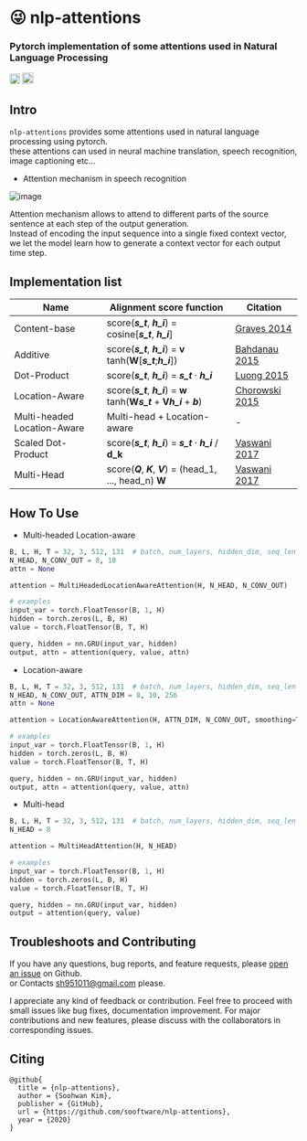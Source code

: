 # :stuck_out_tongue_winking_eye: nlp-attentions
  
### Pytorch implementation of some attentions used in Natural Language Processing
  
[<img src="https://github.com/gentaiscool/end2end-asr-pytorch/raw/master/img/pytorch-logo-dark.png" height=18>](https://pytorch.org/) <img src="https://img.shields.io/badge/License-MIT-yellow" height=20>
  
## Intro
  
`nlp-attentions` provides some attentions used in natural language processing using pytorch.   
these attentions can used in neural machine translation, speech recognition, image captioning etc...  
  
* Attention mechanism in speech recognition
  
![image](https://user-images.githubusercontent.com/42150335/83331902-7bf9f780-a2d3-11ea-8f7e-172f55deef45.png)
  
Attention mechanism allows to attend to different parts of the source sentence at each step of the output generation.   
Instead of encoding the input sequence into a single fixed context vector, we let the model learn how to generate a context vector for each output time step.  
  
## Implementation list
  
|Name|Alignment score function|Citation|  
|---|---|---|  
|Content-base|score(***s_t***, ***h_i***) = cosine\[***s_t***, ***h_i***\] |[Graves 2014](https://arxiv.org/abs/1410.5401)|  
|Additive|score(***s_t***, ***h_i***) = **v** tanh(**W**\[***s_t***;***h_i***\])|[Bahdanau 2015](https://arxiv.org/pdf/1409.0473.pdf)|  
|Dot-Product|score(***s_t***, ***h_i***) = ***s_t*** · ***h_i***|[Luong 2015](https://arxiv.org/pdf/1508.04025.pdf)|  
|Location-Aware|score(***s_t***, ***h_i***) = **w** tanh(**W*****s_t*** + **V*****h_i*** + ***b***)|[Chorowski 2015](http://papers.nips.cc/paper/5847-attention-based-models-for-speech-recognition.pdf)|    
|Multi-headed Location-Aware|Multi-head + Location-aware|-|  
|Scaled Dot-Product|score(***s_t***, ***h_i***) = ***s_t*** · ***h_i*** / **d_k**|[Vaswani 2017](https://arxiv.org/abs/1706.03762)|  
|Multi-Head|score(***Q***, ***K***, ***V***) = (head_1, ..., head_n) **W**|[Vaswani 2017](https://arxiv.org/abs/1706.03762)|  
   
## How To Use

* Multi-headed Location-aware
```python
B, L, H, T = 32, 3, 512, 131  # batch, num_layers, hidden_dim, seq_len
N_HEAD, N_CONV_OUT = 8, 10
attn = None

attention = MultiHeadedLocationAwareAttention(H, N_HEAD, N_CONV_OUT)

# examples
input_var = torch.FloatTensor(B, 1, H)
hidden = torch.zeros(L, B, H)
value = torch.FloatTensor(B, T, H)

query, hidden = nn.GRU(input_var, hidden)
output, attn = attention(query, value, attn)
```

* Location-aware 
```python
B, L, H, T = 32, 3, 512, 131  # batch, num_layers, hidden_dim, seq_len
N_HEAD, N_CONV_OUT, ATTN_DIM = 8, 10, 256
attn = None

attention = LocationAwareAttention(H, ATTN_DIM, N_CONV_OUT, smoothing=True)

# examples
input_var = torch.FloatTensor(B, 1, H)
hidden = torch.zeros(L, B, H)
value = torch.FloatTensor(B, T, H)

query, hidden = nn.GRU(input_var, hidden)
output, attn = attention(query, value, attn)
```

* Multi-head
```python
B, L, H, T = 32, 3, 512, 131  # batch, num_layers, hidden_dim, seq_len
N_HEAD = 8

attention = MultiHeadAttention(H, N_HEAD)

# examples
input_var = torch.FloatTensor(B, 1, H)
hidden = torch.zeros(L, B, H)
value = torch.FloatTensor(B, T, H)

query, hidden = nn.GRU(input_var, hidden)
output = attention(query, value)
```
  
## Troubleshoots and Contributing
If you have any questions, bug reports, and feature requests, please [open an issue](https://github.com/sh951011/Attention-Implementation/issues) on Github.  
or Contacts sh951011@gmail.com please.
  
I appreciate any kind of feedback or contribution.  Feel free to proceed with small issues like bug fixes, documentation improvement.  For major contributions and new features, please discuss with the collaborators in corresponding issues.  
  
## Citing
```
@github{
  title = {nlp-attentions},
  author = {Soohwan Kim},
  publisher = {GitHub},
  url = {https://github.com/sooftware/nlp-attentions},
  year = {2020}
}
```
